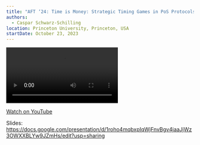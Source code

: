 ```yaml
---
title: "AFT ‘24: Time is Money: Strategic Timing Games in PoS Protocols"
authors:
  - Caspar Schwarz-Schilling
location: Princeton University, Princeton, USA
startDate: October 23, 2023
---
```


<video src="https://www.youtube.com/watch?v=2Z3fp1FJnTw"></video>

[Watch on YouTube](https://www.youtube.com/watch?v=2Z3fp1FJnTw)

Slides: <https://docs.google.com/presentation/d/1roho4mqbxpIqWjFnvBgv4jaaJjWz3OWXXBLYw9JZmHs/edit?usp=sharing>
